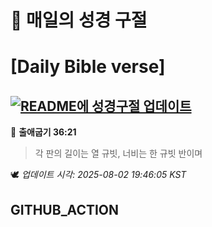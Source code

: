 # 🙏 매일의 성경 구절
# [Daily Bible verse]
## [![README에 성경구절 업데이트](https://github.com/DONGSUKA/first_test/actions/workflows/update-readme-bible.yml/badge.svg)](https://github.com/DONGSUKA/first_test/actions/workflows/update-readme-bible.yml)
<!-- START_BIBLE_VERSE -->
📖 **출애굽기 36:21**
> 각 판의 길이는 열 규빗, 너비는 한 규빗 반이며

🕊️ _업데이트 시각: 2025-08-02 19:46:05 KST_
  <!-- END_BIBLE_VERSE -->
## GITHUB_ACTION
